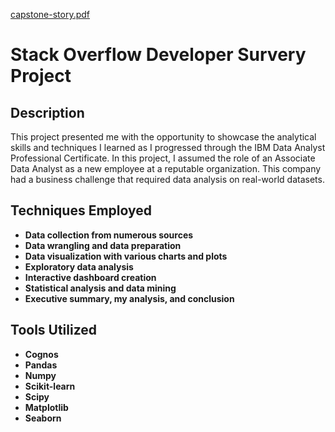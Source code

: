 [capstone-story.pdf](https://github.com/kayladany/Stack-Overflow-Developer-Survey-Project/files/10738059/capstone-story.pdf)
<h1>Stack Overflow Developer Survery Project</h1>


<h2>Description</h2>
This project presented me with the opportunity to showcase the analytical skills and techniques I learned as I progressed through the IBM Data Analyst Professional Certificate. In this project, I assumed the role of an Associate Data Analyst as a new employee at a reputable organization. This company had a business challenge that required data analysis on real-world datasets.
<br />


<h2>Techniques Employed</h2>

- <b>Data collection from numerous sources</b> 
- <b>Data wrangling and data preparation</b>
- <b>Data visualization with various charts and plots</b>
- <b>Exploratory data analysis</b>
- <b>Interactive dashboard creation</b>
- <b>Statistical analysis and data mining</b>
- <b>Executive summary, my analysis, and conclusion</b>

<h2>Tools Utilized</h2>

- <b>Cognos</b>
- <b>Pandas</b>
- <b>Numpy</b>
- <b>Scikit-learn</b>
- <b>Scipy</b>
- <b>Matplotlib</b>
- <b>Seaborn</b>


